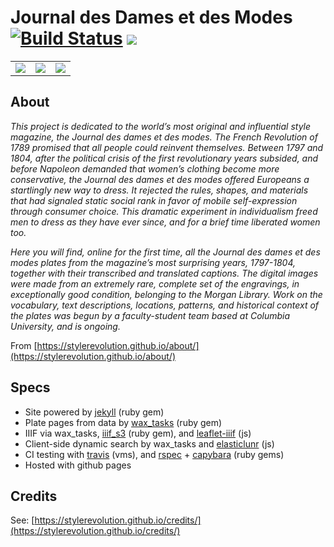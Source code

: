 # Journal des Dames et des Modes [![Build Status](https://travis-ci.org/stylerevolution/stylerevolution.github.io.svg?branch=master)](https://travis-ci.org/stylerevolution/stylerevolution.github.io) [![](https://img.shields.io/librariesio/github/mnyrop/stylerevolution.github.io.svg)](https://libraries.io/github/mnyrop/stylerevolution.github.io) 

<table style="width:100%;"><tr>
  <td><a href="https://stylerevolution.github.io"><img src="https://stylerevolution.github.io/media/landingtiles/blank_texilematerialglossary.jpg" /></a></td>
  <td><a href="https://stylerevolution.github.io"><img src="https://stylerevolution.github.io/media/landingtiles/untitled_landing.jpg"/></a></td>
  <td><a href="https://stylerevolution.github.io"><img src="https://stylerevolution.github.io/media/landingtiles/blank_texilematerialglossary.jpg" /></a></td>
</tr></table>

## About

*This project is dedicated to the world’s most original and influential style magazine, the Journal des dames et des modes. The French Revolution of 1789 promised that all people could reinvent themselves. Between 1797 and 1804, after the political crisis of the first revolutionary years subsided, and before Napoleon demanded that women’s clothing become more conservative, the Journal des dames et des modes offered Europeans a startlingly new way to dress. It rejected the rules, shapes, and materials that had signaled static social rank in favor of mobile self-expression through consumer choice. This dramatic experiment in individualism freed men to dress as they have ever since, and for a brief time liberated women too.*

*Here you will find, online for the first time, all the Journal des dames et des modes plates from the magazine’s most surprising years, 1797-1804, together with their transcribed and translated captions. The digital images were made from an extremely rare, complete set of the engravings, in exceptionally good condition, belonging to the Morgan Library. Work on the vocabulary, text descriptions, locations, patterns, and historical context of the plates was begun by a faculty-student team based at Columbia University, and is ongoing.*

From [https://stylerevolution.github.io/about/](https://stylerevolution.github.io/about/)

## Specs
- Site powered by [jekyll](https://rubygems.org/gems/jekyll) (ruby gem)
- Plate pages from data by [wax_tasks](https://rubygems.org/gems/wax_tasks) (ruby gem)
- IIIF via wax_tasks, [iiif_s3](https://rubygems.org/gems/iiif_s3) (ruby gem), and [leaflet-iiif]() (js)
- Client-side dynamic search by wax_tasks and [elasticlunr]() (js)
- CI testing with [travis](https://travis-ci.org/) (vms), and [rspec](https://rubygems.org/gems/rspec) + [capybara](https://rubygems.org/gems/capybara/) (ruby gems)
- Hosted with github pages

## Credits

See: [https://stylerevolution.github.io/credits/](https://stylerevolution.github.io/credits/)
